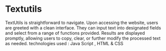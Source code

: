 # Textutils
TextUtils is straightforward to navigate. Upon accessing the website, users are greeted with a clean interface. They can input text into designated fields and select from a range of functions provided. Results are displayed promptly, allowing users to copy, clear, or further modify the processed text as needed.
technologies used : Java Script , HTML & CSS

